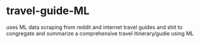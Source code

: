 # travel-guide-ML
uses ML data scraping from reddit and internet travel guides and shit to congregate and summarize a comprehensive travel itinerary/gudie using ML
